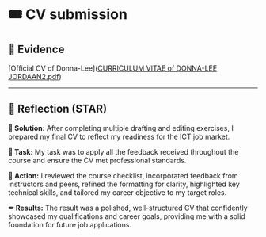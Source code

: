 # 🎟 CV submission 

## 🧩 Evidence 
[Official CV of Donna-Lee]([CURRICULUM VITAE of DONNA-LEE JORDAAN2.pdf](https://github.com/Donna-LeeJordaan/Digital---Portfolio/blob/98886b12775d8157d69315b1eb1d3cf736a32a29/CURRICULUM%20VITAE%20of%20DONNA-LEE%20JORDAAN2.pdf))

*****

## 🔮 Reflection (STAR)

**📂 Solution:** After completing multiple drafting and editing exercises, I prepared my final CV to reflect my readiness for the ICT job market.

**🔗 Task:** My task was to apply all the feedback received throughout the course and ensure the CV met professional standards.

**🔧 Action:** I reviewed the course checklist, incorporated feedback from instructors and peers, refined the formatting for clarity, highlighted key technical skills, and tailored my career objective to my target roles.

**✏ Results:** The result was a polished, well-structured CV that confidently showcased my qualifications and career goals, providing me with a solid foundation for future job applications.
